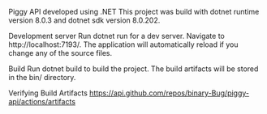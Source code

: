 Piggy API developed using .NET
This project was build with dotnet runtime version 8.0.3 and dotnet sdk version 8.0.202.

Development server
Run dotnet run for a dev server. Navigate to http://localhost:7193/. The application will automatically reload if you change any of the source files.

Build
Run dotnet build to build the project. The build artifacts will be stored in the bin/ directory.

Verifying Build Artifacts
https://api.github.com/repos/binary-Bug/piggy-api/actions/artifacts
